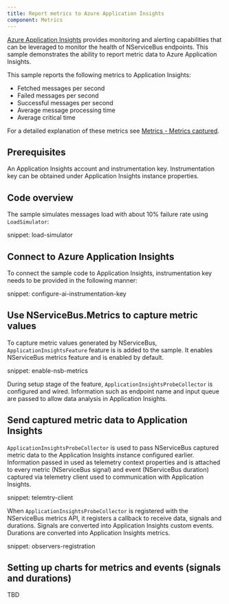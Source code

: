 ```yaml
---
title: Report metrics to Azure Application Insights
component: Metrics
---
```


[Azure Application Insights](https://azure.microsoft.com/en-us/services/application-insights/) provides monitoring and alerting capabilities that can be leveraged to monitor the health of NServiceBus endpoints. This sample demonstrates the ability to report metric data to Azure Application Insights.

This sample reports the following metrics to Application Insights:

 * Fetched messages per second
 * Failed messages per second
 * Successful messages per second
 * Average message processing time
 * Average critical time

For a detailed explanation of these metrics see [Metrics - Metrics captured](/nservicebus/operations/metrics.md#metrics-captured).


## Prerequisites

An Application Insights account and instrumentation key. Instrumentation key can be obtained under Application Insights instance properties.


## Code overview

The sample simulates messages load with about 10% failure rate using `LoadSimulator`:

snippet: load-simulator


## Connect to Azure Application Insights

To connect the sample code to Application Insights, instrumentation key needs to be provided in the following manner:

snippet: configure-ai-instrumentation-key


## Use NServiceBus.Metrics to capture metric values

To capture metric values generated by NServiceBus, `ApplicationInsightsFeature` feature is is added to the sample. It enables NServiceBus metrics feature and is enabled by default.

snippet: enable-nsb-metrics

During setup stage of the feature, `ApplicationInsightsProbeCollector` is configured and wired. Information such as endpoint name and input queue are passed to allow data analysis in Application Insights.  


## Send captured metric data to Application Insights

`ApplicationInsightsProbeCollector` is used to pass NServiceBus captured metric data to the Application Insights instance configured earlier. Information passed in used as telemetry context properties and is attached to every metric (NServiceBus signal) and event (NServiceBus duration) captured via telemetry client used to communication with Application Insights.

snippet: telemtry-client

When `ApplicationInsightsProbeCollector` is registered with the NServiceBus metrics API, it registers a callback to receive data, signals and durations. Signals are converted into Application Insights custom events. Durations are converted into Application Insights metrics.

snippet: observers-registration


## Setting up charts for metrics and events (signals and durations)

TBD